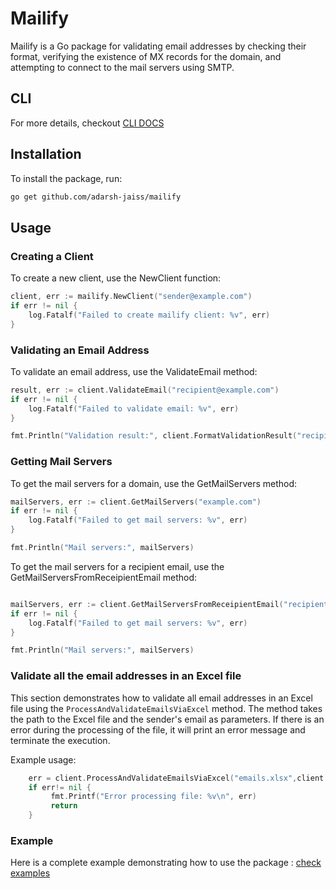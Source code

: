 # Mailify

Mailify is a Go package for validating email addresses by checking their format, verifying the existence of MX records for the domain, and attempting to connect to the mail servers using SMTP.

## CLI 

For more details, checkout [CLI DOCS](https://github.com/Adarsh-jaiss/mailify/blob/main/cli/README.md)


## Installation

To install the package, run:

```sh
go get github.com/adarsh-jaiss/mailify

```

## Usage

### Creating a Client

To create a new client, use the NewClient function:

```go
client, err := mailify.NewClient("sender@example.com")
if err != nil {
    log.Fatalf("Failed to create mailify client: %v", err)
}
```

### Validating an Email Address

To validate an email address, use the ValidateEmail method:

```go
result, err := client.ValidateEmail("recipient@example.com")
if err != nil {
    log.Fatalf("Failed to validate email: %v", err)
}

fmt.Println("Validation result:", client.FormatValidationResult("recipient@example.com", result))
```

### Getting Mail Servers
To get the mail servers for a domain, use the GetMailServers method:

```go
mailServers, err := client.GetMailServers("example.com")
if err != nil {
    log.Fatalf("Failed to get mail servers: %v", err)
}

fmt.Println("Mail servers:", mailServers)
```

To get the mail servers for a recipient email, use the GetMailServersFromReceipientEmail method:

```go

mailServers, err := client.GetMailServersFromReceipientEmail("recipient@example.com")
if err != nil {
    log.Fatalf("Failed to get mail servers: %v", err)
}

fmt.Println("Mail servers:", mailServers)
```


### Validate all the email addresses in an Excel file

This section demonstrates how to validate all email addresses in an Excel file using the `ProcessAndValidateEmailsViaExcel` method. The method takes the path to the Excel file and the sender's email as parameters. If there is an error during the processing of the file, it will print an error message and terminate the execution.

Example usage:

```go
	err = client.ProcessAndValidateEmailsViaExcel("emails.xlsx",client.SenderEmail)
	if err!= nil {
         fmt.Printf("Error processing file: %v\n", err)
         return
	}
```
### Example
Here is a complete example demonstrating how to use the package : [check examples](https://github.com/Adarsh-jaiss/mailify/blob/main/example/main.go)
